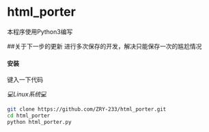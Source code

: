 # html_porter
本程序使用Python3编写

##关于下一步的更新
进行多次保存的开发，解决只能保存一次的尴尬情况


#### 安装
键入一下代码

*💻Linux系统💻*

```bash
git clone https://github.com/ZRY-233/html_porter.git
cd html_porter
python html_porter.py
```
